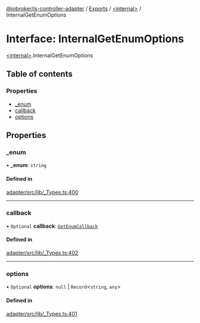 [@iobroker/js-controller-adapter](../README.md) / [Exports](../modules.md) / [\<internal\>](../modules/internal_.md) / InternalGetEnumOptions

# Interface: InternalGetEnumOptions

[\<internal\>](../modules/internal_.md).InternalGetEnumOptions

## Table of contents

### Properties

- [\_enum](internal_.InternalGetEnumOptions.md#_enum)
- [callback](internal_.InternalGetEnumOptions.md#callback)
- [options](internal_.InternalGetEnumOptions.md#options)

## Properties

### \_enum

• **\_enum**: `string`

#### Defined in

[adapter/src/lib/_Types.ts:400](https://github.com/ioBroker/ioBroker.js-controller/blob/e03492751/packages/adapter/src/lib/_Types.ts#L400)

___

### callback

• `Optional` **callback**: [`GetEnumCallback`](../modules/internal_.md#getenumcallback)

#### Defined in

[adapter/src/lib/_Types.ts:402](https://github.com/ioBroker/ioBroker.js-controller/blob/e03492751/packages/adapter/src/lib/_Types.ts#L402)

___

### options

• `Optional` **options**: ``null`` \| `Record`\<`string`, `any`\>

#### Defined in

[adapter/src/lib/_Types.ts:401](https://github.com/ioBroker/ioBroker.js-controller/blob/e03492751/packages/adapter/src/lib/_Types.ts#L401)
